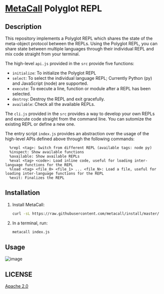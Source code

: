 # [MetaCall](https://github.com/metacall/core/) Polyglot REPL

## Description

This repository implements a Polyglot REPL which shares the state of the meta-object protocol between the REPLs. Using the Polyglot REPL, you can share state between multiple languages through their individual REPL and mix code straight from your terminal.

The high-level `api.js` provided in the `src` provide five functions:
- `initialize`: To initialize the Polyglot REPL
- `select`: To select the individual language REPL; Currently Python (py) and JavaScript (node) are supported.
- `execute`: To execute a line, function or module after a REPL has been selected.
- `destroy`: Destroy the REPL and exit gracefully.
- `available`: Check all the available REPLs.

The `cli.js` provided in the `src` provides a way to develop your own REPLs and execute code straight from the command line. You can sutomize the existing REPL or define a new one.

The entry script `index.js` provides an abstraction over the usage of the high-level APIs defined above through the following commands:

```
  %repl <tag>: Switch from different REPL (available tags: node py)
  %inspect: Show available functions
  %available: Show available REPLs
  %eval <tag> <code>: Load inline code, useful for loading inter-language functions for the REPL
  %load <tag> <file_0> <file_1> ... <file_N>: Load a file, useful for loading inter-language functions for the REPL
  %exit: Finalizes the REPL
```

## Installation

1) Install MetaCall:
    ```sh
    curl -sL https://raw.githubusercontent.com/metacall/install/master/install.sh | sh
    ```

2) In a terminal, run:
    ```sh
    metacall index.js
    ```

## Usage

![image](assets/terminal.gif)

## LICENSE

[Apache 2.0](LICENSE)
